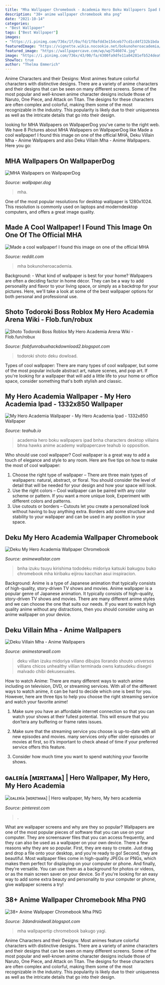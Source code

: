 ```yaml
---
title: "Mha Wallpaper Chromebook - Academia Hero Boku Wallpapers Ipad Bnha Characters Desktop Villains Bhna Hawks Anime Academy Wallpapercave Teahub Io Opposition"
description: "38+ anime wallpaper chromebook mha png"
date: "2021-10-14"
categories:
- "Best Wallpaper"
tags: ["Best Wallpaper"]
images:
- "https://i.pinimg.com/736x/1f/0a/fd/1f0afdd3e154ceb77cd1cd4f232b1bda.jpg"
featuredImage: "https://vignette.wikia.nocookie.net/bokunoheroacademia/images/3/32/US_Volume_16.png/revision/latest?cb=20181129060745"
featured_image: "https://wallpapercave.com/wp/wp7546074.jpg"
image: "https://i.pinimg.com/736x/43/00/fa/4300fa9dfe11a04281efb524dea90a40.jpg"
ShowToc: true
author: "Thelma Emmerich"
---
```



Anime Characters and their Designs: Most animes feature colorful characters with distinctive designs.
There are a variety of anime characters and their designs that can be seen on many different screens. Some of the most popular and well-known anime character designs include those of Naruto, One Piece, and Attack on Titan. The designs for these characters are often complex and colorful, making them some of the most recognizable in the industry. This popularity is likely due to their uniqueness as well as the intricate details that go into their design.

	

		
looking for MHA Wallpapers on WallpaperDog you've came to the right web. We have 8 Pictures about MHA Wallpapers on WallpaperDog like Made a cool wallpaper! I found this image on one of the official MHA, Deku Villain Mha - Anime Wallpapers and also Deku Villain Mha - Anime Wallpapers. Here you go:
		
    
## MHA Wallpapers On WallpaperDog

<img loading=lazy src="https://wallpaper.dog/large/20492746.jpg" onerror="this.onerror=null;this.src='https://tse4.mm.bing.net/th?id=OIP.UuKSQlK9fmyGuYrIf__4NgHaM9&amp;pid=15.1';" alt="MHA Wallpapers on WallpaperDog">

_Source: wallpaper.dog_

>mha. 

	

One of the most popular resolutions for desktop wallpaper is 1280x1024. This resolution is commonly used on laptops and moderndesktop computers, and offers a great image quality.

    
## Made A Cool Wallpaper! I Found This Image On One Of The Official MHA

<img loading=lazy src="https://i.redd.it/rhov21d1orl51.jpg" onerror="this.onerror=null;this.src='https://tse3.mm.bing.net/th?id=OIP.xq0U88jrQBmgIayJAQAZFgHaEG&amp;pid=15.1';" alt="Made a cool wallpaper! I found this image on one of the official MHA">

_Source: reddit.com_

>mha bokunoheroacademia. 

	

Background: - What kind of wallpaper is best for your home?
Wallpapers are often a deciding factor in home décor. They can be a way to add personality and flavor to your living space, or simply as a backdrop for your pictures. Here, we'll take a look at some of the best wallpaper options for both personal and professional use.

    
## Shoto Todoroki Boss Roblox My Hero Academia Arena Wiki - Flob.fun/robux

<img loading=lazy src="https://vignette.wikia.nocookie.net/bokunoheroacademia/images/3/32/US_Volume_16.png/revision/latest?cb=20181129060745" onerror="this.onerror=null;this.src='https://tse1.mm.bing.net/th?id=OIP.iPCgKRhj25EgH1F5TiuSTgHaLH&amp;pid=15.1';" alt="Shoto Todoroki Boss Roblox My Hero Academia Arena Wiki - Flob.fun/robux">

_Source: flobfunrobuxhackdownload2.blogspot.com_

>todoroki shoto deku dowload. 

	

Types of cool wallpaper:
There are many types of cool wallpaper, but some of the most popular include abstract art, nature scenes, and pop art. If you're looking for a wallpaper that will add a little life to your home or office space, consider something that's both stylish and classic.

    
## My Hero Academia Wallpaper - My Hero Academia Ipad - 1332x850 Wallpaper

<img loading=lazy src="https://www.teahub.io/photos/full/13-131393_my-hero-academia-wallpaper-my-hero-academia-ipad.jpg" onerror="this.onerror=null;this.src='https://tse2.mm.bing.net/th?id=OIP.qWEb4MlvUtsQvGdv_oV28QHaEu&amp;pid=15.1';" alt="My Hero Academia Wallpaper - My Hero Academia Ipad - 1332x850 Wallpaper">

_Source: teahub.io_

>academia hero boku wallpapers ipad bnha characters desktop villains bhna hawks anime academy wallpapercave teahub io opposition. 

	

Who should use cool wallpaper?
Cool wallpaper is a great way to add a touch of elegance and style to any room. Here are five tips on how to make the most of cool wallpaper: 
1) Choose the right type of wallpaper – There are three main types of wallpapers: natural, abstract, or floral. You should consider the level of detail that will be needed for your design and how your space will look. 
2) Use the right colors – Cool wallpaper can be paired with any color scheme or pattern. If you want a more unique look, Experiment with different colors and patterns. 
3) Use cutouts or borders – Cutouts let you create a personalized look without having to buy anything extra. Borders add some structure and stability to your wallpaper and can be used in any position in your space.

    
## Deku My Hero Academia Wallpaper Chromebook

<img loading=lazy src="https://i.pinimg.com/originals/3a/53/bc/3a53bc96fbcff2405674d70414a721fe.jpg" onerror="this.onerror=null;this.src='https://tse2.mm.bing.net/th?id=OIP.5NdsjpSJ6FUfJBIDq7eAFwHaJu&amp;pid=15.1';" alt="Deku My Hero Academia Wallpaper Chromebook">

_Source: animewallstar.com_

>bnha izuku tsuyu kirishima tododeku midoriya katsuki bakugou buko chromebook mha kiribaku eijirou kacchan asui inspiracion. 

	

Background: Anime is a type of Japanese animation that typically consists of high-quality, story-driven TV shows and movies.
Anime wallpaper is a popular genre of Japanese animation. It typically consists of high-quality, story-driven TV shows and movies. There are many different anime styles and we can choose the one that suits our needs. If you want to watch high quality anime without any distractions, then you should consider using an anime wallpaper on your device.

    
## Deku Villain Mha - Anime Wallpapers

<img loading=lazy src="https://i.pinimg.com/736x/43/00/fa/4300fa9dfe11a04281efb524dea90a40.jpg" onerror="this.onerror=null;this.src='https://tse3.mm.bing.net/th?id=OIP.y9nMx-dmkOwmgzQxNnUsBQHaNK&amp;pid=15.1';" alt="Deku Villain Mha - Anime Wallpapers">

_Source: animestarwall.com_

>deku villan izuku midoriya villano dibujos llorando shouto universos villians chicos unhealthy villian terminada owns katsudeku disegni malvado chibi dekusexuales. 

	

How to watch Anime: There are many different ways to watch anime including on television, DVD, or streaming services.
With all of the different ways to watch anime, it can be hard to decide which one is best for you. However, here are three tips to help you choose the right streaming service and watch your favorite anime!
1. Make sure you have an affordable internet connection so that you can watch your shows at their fullest potential. This will ensure that you don’tera any buffering or frame rates issues.

2. Make sure that the streaming service you choose is up-to-date with all new episodes and movies. many services only offer older episodes or movies at first, so it’s important to check ahead of time if your preferred service offers this feature.

3. Consider how much time you want to spend watching your favorite shows.

    
## ɢᴀʟᴇʀíᴀ [ᴍɪʀɪᴛᴀᴍᴀ] | Hero Wallpaper, My Hero, My Hero Academia

<img loading=lazy src="https://i.pinimg.com/736x/1f/0a/fd/1f0afdd3e154ceb77cd1cd4f232b1bda.jpg" onerror="this.onerror=null;this.src='https://tse1.mm.bing.net/th?id=OIP.yEDG_PZ5COcbZk3UkhoGxgHaEs&amp;pid=15.1';" alt="ɢᴀʟᴇʀíᴀ [ᴍɪʀɪᴛᴀᴍᴀ] | Hero wallpaper, My hero, My hero academia">

_Source: pinterest.com_

>. 

	

What are wallpaper screens and why are they so popular?
Wallpapers are one of the most popular pieces of software that you can use on your computer. They are screensaver files that you can access frequently, and they can also be used as a wallpaper on your own device. There a few reasons why they are so popular. First, they are easy to create. Just drag and drop a file onto your desktop, and you're ready to go! Second, they are beautiful. Most wallpaper files come in high-quality JPEGs or PNGs, which makes them perfect for displaying on your computer or phone. And finally, they're versatile. You can use them as a background for photos or videos, or as the main screen saver on your device. So if you're looking for an easy way to add some extra beauty and personality to your computer or phone, give wallpaper screens a try!

    
## 38+ Anime Wallpaper Chromebook Mha PNG

<img loading=lazy src="https://wallpapercave.com/wp/wp7546074.jpg" onerror="this.onerror=null;this.src='https://tse3.mm.bing.net/th?id=OIP.lqjGy04KTaZu7cov2SqiMQHaEo&amp;pid=15.1';" alt="38+ Anime Wallpaper Chromebook Mha PNG">

_Source: 3dandroidwall.blogspot.com_

>mha wallpapertip chromebook bakugo yagi. 

	

Anime Characters and their Designs: Most animes feature colorful characters with distinctive designs.
There are a variety of anime characters and their designs that can be seen on many different screens. Some of the most popular and well-known anime character designs include those of Naruto, One Piece, and Attack on Titan. The designs for these characters are often complex and colorful, making them some of the most recognizable in the industry. This popularity is likely due to their uniqueness as well as the intricate details that go into their design.


